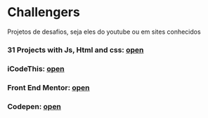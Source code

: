 # Challengers

Projetos de desafios, seja eles do youtube ou em sites conhecidos

### 31 Projects with Js, Html and css: <a href="/31ProjectsHtmlCssJS"> open</a>

### iCodeThis: <a href="/iCodeThis"> open</a>

### Front End Mentor: <a href="/front-end-mentor"> open</a>

### Codepen: <a href="https://codepen.io/jardelbrasiliano"> open</a>
